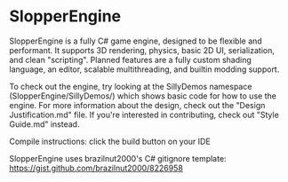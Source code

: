 # SlopperEngine
SlopperEngine is a fully C# game engine, designed to be flexible and performant.
It supports 3D rendering, physics, basic 2D UI, serialization, and clean "scripting".
Planned features are a fully custom shading language, an editor, scalable multithreading, and builtin modding support.

To check out the engine, try looking at the SillyDemos namespace (SlopperEngine/SillyDemos/) 
which shows basic code for how to use the engine.
For more information about the design, check out the "Design Justification.md" file.
If you're interested in contributing, check out "Style Guide.md" instead.

Compile instructions: click the build button on your IDE

SlopperEngine uses brazilnut2000's C# gitignore template: https://gist.github.com/brazilnut2000/8226958